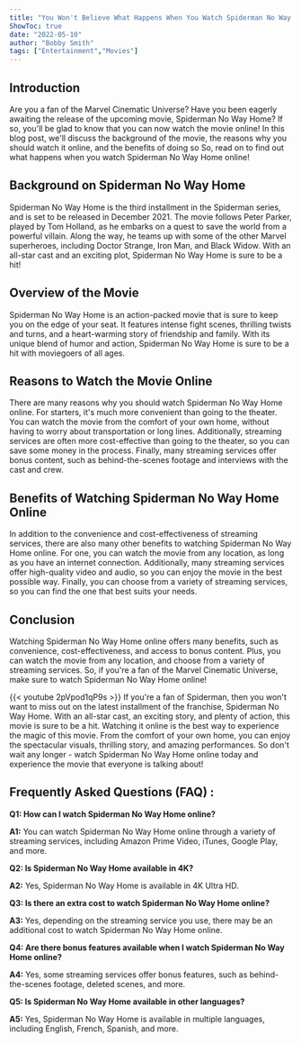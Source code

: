 ```yaml
---
title: "You Won't Believe What Happens When You Watch Spiderman No Way Home Online!"
ShowToc: true 
date: "2022-05-10"
author: "Bobby Smith" 
tags: ["Entertainment","Movies"]
---
```

## Introduction

Are you a fan of the Marvel Cinematic Universe? Have you been eagerly awaiting the release of the upcoming movie, Spiderman No Way Home? If so, you'll be glad to know that you can now watch the movie online! In this blog post, we'll discuss the background of the movie, the reasons why you should watch it online, and the benefits of doing so So, read on to find out what happens when you watch Spiderman No Way Home online!

## Background on Spiderman No Way Home

Spiderman No Way Home is the third installment in the Spiderman series, and is set to be released in December 2021. The movie follows Peter Parker, played by Tom Holland, as he embarks on a quest to save the world from a powerful villain. Along the way, he teams up with some of the other Marvel superheroes, including Doctor Strange, Iron Man, and Black Widow. With an all-star cast and an exciting plot, Spiderman No Way Home is sure to be a hit!

## Overview of the Movie

Spiderman No Way Home is an action-packed movie that is sure to keep you on the edge of your seat. It features intense fight scenes, thrilling twists and turns, and a heart-warming story of friendship and family. With its unique blend of humor and action, Spiderman No Way Home is sure to be a hit with moviegoers of all ages.

## Reasons to Watch the Movie Online

There are many reasons why you should watch Spiderman No Way Home online. For starters, it's much more convenient than going to the theater. You can watch the movie from the comfort of your own home, without having to worry about transportation or long lines. Additionally, streaming services are often more cost-effective than going to the theater, so you can save some money in the process. Finally, many streaming services offer bonus content, such as behind-the-scenes footage and interviews with the cast and crew.

## Benefits of Watching Spiderman No Way Home Online

In addition to the convenience and cost-effectiveness of streaming services, there are also many other benefits to watching Spiderman No Way Home online. For one, you can watch the movie from any location, as long as you have an internet connection. Additionally, many streaming services offer high-quality video and audio, so you can enjoy the movie in the best possible way. Finally, you can choose from a variety of streaming services, so you can find the one that best suits your needs.

## Conclusion

Watching Spiderman No Way Home online offers many benefits, such as convenience, cost-effectiveness, and access to bonus content. Plus, you can watch the movie from any location, and choose from a variety of streaming services. So, if you're a fan of the Marvel Cinematic Universe, make sure to watch Spiderman No Way Home online!

{{< youtube 2pVpod1qP9s >}} 
If you're a fan of Spiderman, then you won't want to miss out on the latest installment of the franchise, Spiderman No Way Home. With an all-star cast, an exciting story, and plenty of action, this movie is sure to be a hit. Watching it online is the best way to experience the magic of this movie. From the comfort of your own home, you can enjoy the spectacular visuals, thrilling story, and amazing performances. So don't wait any longer - watch Spiderman No Way Home online today and experience the movie that everyone is talking about!

## Frequently Asked Questions (FAQ) :
**Q1: How can I watch Spiderman No Way Home online?**

**A1:** You can watch Spiderman No Way Home online through a variety of streaming services, including Amazon Prime Video, iTunes, Google Play, and more.

**Q2: Is Spiderman No Way Home available in 4K?**

**A2:** Yes, Spiderman No Way Home is available in 4K Ultra HD.

**Q3: Is there an extra cost to watch Spiderman No Way Home online?**

**A3:** Yes, depending on the streaming service you use, there may be an additional cost to watch Spiderman No Way Home online.

**Q4: Are there bonus features available when I watch Spiderman No Way Home online?**

**A4:** Yes, some streaming services offer bonus features, such as behind-the-scenes footage, deleted scenes, and more.

**Q5: Is Spiderman No Way Home available in other languages?**

**A5:** Yes, Spiderman No Way Home is available in multiple languages, including English, French, Spanish, and more.



